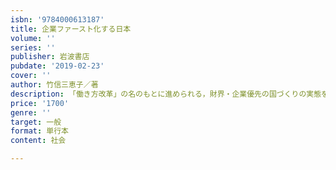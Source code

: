 ```yaml
---
isbn: '9784000613187'
title: 企業ファースト化する日本
volume: ''
series: ''
publisher: 岩波書店
pubdate: '2019-02-23'
cover: ''
author: 竹信三恵子／著
description: 「働き方改革」の名のもとに進められる，財界・企業優先の国づくりの実態を暴き，働き手の対抗策を探る．
price: '1700'
genre: ''
target: 一般
format: 単行本
content: 社会

---
```

